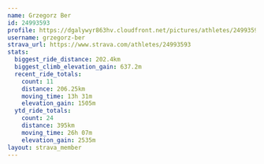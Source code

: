 ```yaml
---
name: Grzegorz Ber
id: 24993593
profile: https://dgalywyr863hv.cloudfront.net/pictures/athletes/24993593/7453165/11/large.jpg
username: grzegorz-ber
strava_url: https://www.strava.com/athletes/24993593
stats:
  biggest_ride_distance: 202.4km
  biggest_climb_elevation_gain: 637.2m
  recent_ride_totals:
    count: 11
    distance: 206.25km
    moving_time: 13h 31m
    elevation_gain: 1505m
  ytd_ride_totals:
    count: 24
    distance: 395km
    moving_time: 26h 07m
    elevation_gain: 2535m
layout: strava_member
--- 
```

